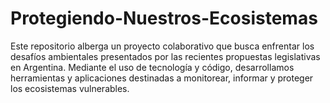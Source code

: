 # Protegiendo-Nuestros-Ecosistemas
Este repositorio alberga un proyecto colaborativo que busca enfrentar los desafíos ambientales presentados por las recientes propuestas legislativas en Argentina. Mediante el uso de tecnología y código, desarrollamos herramientas y aplicaciones destinadas a monitorear, informar y proteger los ecosistemas vulnerables.
